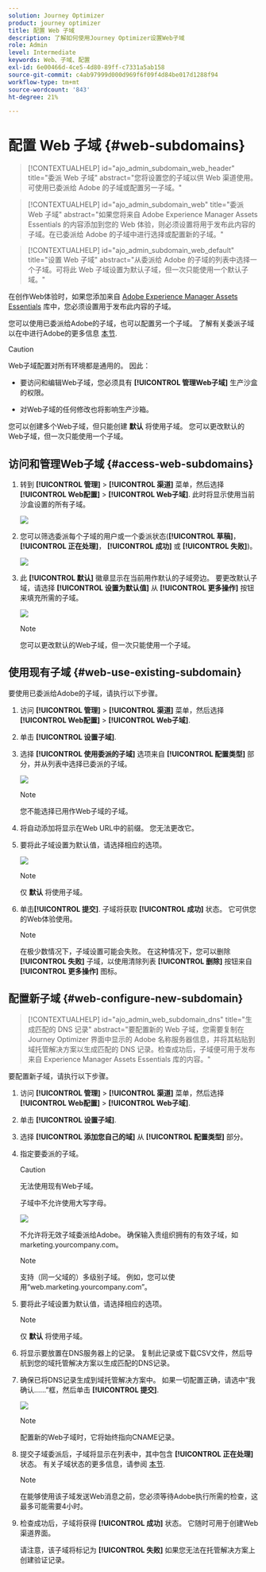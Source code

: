 ```yaml
---
solution: Journey Optimizer
product: journey optimizer
title: 配置 Web 子域
description: 了解如何使用Journey Optimizer设置Web子域
role: Admin
level: Intermediate
keywords: Web、子域、配置
exl-id: 6e00466d-4ce5-4d80-89ff-c7331a5ab158
source-git-commit: c4ab97999d000d969f6f09f4d84be017d1288f94
workflow-type: tm+mt
source-wordcount: '843'
ht-degree: 21%

---
```


# 配置 Web 子域 {#web-subdomains}

>[!CONTEXTUALHELP]
>id="ajo_admin_subdomain_web_header"
>title="委派 Web 子域"
>abstract="您将设置您的子域以供 Web 渠道使用。可使用已委派给 Adobe 的子域或配置另一子域。"

>[!CONTEXTUALHELP]
>id="ajo_admin_subdomain_web"
>title="委派 Web 子域"
>abstract="如果您将来自 Adobe Experience Manager Assets Essentials 的内容添加到您的 Web 体验，则必须设置将用于发布此内容的子域。在已委派给 Adobe 的子域中进行选择或配置新的子域。"

>[!CONTEXTUALHELP]
>id="ajo_admin_subdomain_web_default"
>title="设置 Web 子域"
>abstract="从委派给 Adobe 的子域的列表中选择一个子域。可将此 Web 子域设置为默认子域，但一次只能使用一个默认子域。"

在创作Web体验时，如果您添加来自 [Adobe Experience Manager Assets Essentials](../content-management/assets-essentials.md) 库中，您必须设置用于发布此内容的子域。

您可以使用已委派给Adobe的子域，也可以配置另一个子域。 了解有关委派子域以在中进行Adobe的更多信息 [本节](../configuration/delegate-subdomain.md).

>[!CAUTION]
>
>Web子域配置对所有环境都是通用的。 因此：
>
>* 要访问和编辑Web子域，您必须具有 **[!UICONTROL 管理Web子域]** 生产沙盒的权限。
>
> * 对Web子域的任何修改也将影响生产沙箱。

您可以创建多个Web子域，但只能创建 **默认** 将使用子域。 您可以更改默认的Web子域，但一次只能使用一个子域。

## 访问和管理Web子域 {#access-web-subdomains}

1. 转到 **[!UICONTROL 管理]** > **[!UICONTROL 渠道]** 菜单，然后选择 **[!UICONTROL Web配置]** > **[!UICONTROL Web子域]**. 此时将显示使用当前沙盒设置的所有子域。

   ![](assets/web-access-subdomains.png)

1. 您可以筛选委派每个子域的用户或一个委派状态(**[!UICONTROL 草稿]**， **[!UICONTROL 正在处理]**， **[!UICONTROL 成功]** 或 **[!UICONTROL 失败]**)。

   ![](assets/web-filter-subdomains.png)

1. 此 **[!UICONTROL 默认]** 徽章显示在当前用作默认的子域旁边。 要更改默认子域，请选择 **[!UICONTROL 设置为默认值]** 从 **[!UICONTROL 更多操作]** 按钮来填充所需的子域。

   ![](assets/web-subdomain-default.png)

   >[!NOTE]
   >
   >您可以更改默认的Web子域，但一次只能使用一个子域。

## 使用现有子域 {#web-use-existing-subdomain}

要使用已委派给Adobe的子域，请执行以下步骤。

1. 访问 **[!UICONTROL 管理]** > **[!UICONTROL 渠道]** 菜单，然后选择 **[!UICONTROL Web配置]** > **[!UICONTROL Web子域]**.

1. 单击 **[!UICONTROL 设置子域]**.

1. 选择 **[!UICONTROL 使用委派的子域]** 选项来自 **[!UICONTROL 配置类型]** 部分，并从列表中选择已委派的子域。

   ![](assets/web-subdomain-details.png)

   >[!NOTE]
   >
   >您不能选择已用作Web子域的子域。

1. 将自动添加将显示在Web URL中的前缀。 您无法更改它。

1. 要将此子域设置为默认值，请选择相应的选项。

   ![](assets/web-subdomain-details-default.png)

   >[!NOTE]
   >
   >仅 **默认** 将使用子域。

1. 单击&#x200B;**[!UICONTROL 提交]**. 子域将获取 **[!UICONTROL 成功]** 状态。 它可供您的Web体验使用。

   >[!NOTE]
   >
   >在极少数情况下，子域设置可能会失败。 在这种情况下，您可以删除 **[!UICONTROL 失败]** 子域，以使用清除列表 **[!UICONTROL 删除]** 按钮来自 **[!UICONTROL 更多操作]** 图标。

## 配置新子域 {#web-configure-new-subdomain}

>[!CONTEXTUALHELP]
>id="ajo_admin_web_subdomain_dns"
>title="生成匹配的 DNS 记录"
>abstract="要配置新的 Web 子域，您需要复制在 Journey Optimizer 界面中显示的 Adobe 名称服务器信息，并将其粘贴到域托管解决方案以生成匹配的 DNS 记录。检查成功后，子域便可用于发布来自 Experience Manager Assets Essentials 库的内容。"

要配置新子域，请执行以下步骤。

1. 访问 **[!UICONTROL 管理]** > **[!UICONTROL 渠道]** 菜单，然后选择 **[!UICONTROL Web配置]** > **[!UICONTROL Web子域]**.

1. 单击 **[!UICONTROL 设置子域]**.

1. 选择 **[!UICONTROL 添加您自己的域]** 从 **[!UICONTROL 配置类型]** 部分。

1. 指定要委派的子域。

   >[!CAUTION]
   >
   >无法使用现有Web子域。
   >
   >子域中不允许使用大写字母。

   ![](assets/web-add-your-own-domain.png)

   不允许将无效子域委派给Adobe。 确保输入贵组织拥有的有效子域，如marketing.yourcompany.com。

   >[!NOTE]
   >
   >支持（同一父域的）多级别子域。 例如，您可以使用“web.marketing.yourcompany.com”。

1. 要将此子域设置为默认值，请选择相应的选项。

   >[!NOTE]
   >
   >仅 **默认** 将使用子域。

1. 将显示要放置在DNS服务器上的记录。 复制此记录或下载CSV文件，然后导航到您的域托管解决方案以生成匹配的DNS记录。

1. 确保已将DNS记录生成到域托管解决方案中。 如果一切配置正确，请选中“我确认……”框，然后单击 **[!UICONTROL 提交]**.

   ![](assets/web-add-your-own-domain-confirm.png)

   >[!NOTE]
   >
   >配置新的Web子域时，它将始终指向CNAME记录。

1. 提交子域委派后，子域将显示在列表中，其中包含 **[!UICONTROL 正在处理]** 状态。 有关子域状态的更多信息，请参阅 [本节](../configuration/about-subdomain-delegation.md#access-delegated-subdomains).<!--Same statuses?-->

   >[!NOTE]
   >
   >在能够使用该子域发送Web消息之前，您必须等待Adobe执行所需的检查，这最多可能需要4小时。

1. 检查成功后，子域将获得 **[!UICONTROL 成功]** 状态。 它随时可用于创建Web渠道界面。

   请注意，该子域将标记为 **[!UICONTROL 失败]** 如果您无法在托管解决方案上创建验证记录。


<!--
Only a subdomain with the **[!UICONTROL Success]** status can be set as default.
You cannot delete a subdomain with the **[!UICONTROL Processing]** status.
-->
